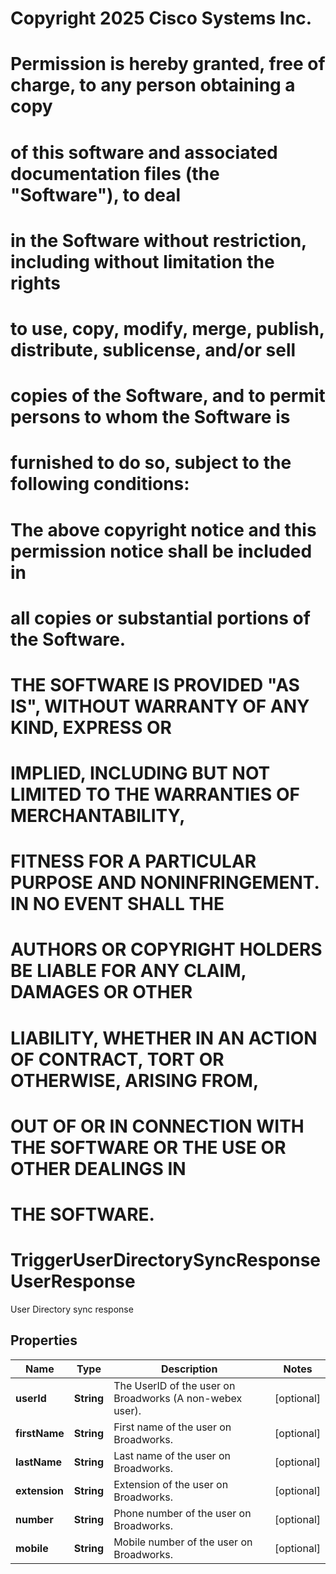 <!--  Copyright 2025 Cisco Systems Inc.

Permission is hereby granted, free of charge, to any person obtaining a copy
of this software and associated documentation files (the "Software"), to deal
in the Software without restriction, including without limitation the rights
to use, copy, modify, merge, publish, distribute, sublicense, and/or sell
copies of the Software, and to permit persons to whom the Software is
furnished to do so, subject to the following conditions:

The above copyright notice and this permission notice shall be included in
all copies or substantial portions of the Software.

THE SOFTWARE IS PROVIDED "AS IS", WITHOUT WARRANTY OF ANY KIND, EXPRESS OR
IMPLIED, INCLUDING BUT NOT LIMITED TO THE WARRANTIES OF MERCHANTABILITY,
FITNESS FOR A PARTICULAR PURPOSE AND NONINFRINGEMENT. IN NO EVENT SHALL THE
AUTHORS OR COPYRIGHT HOLDERS BE LIABLE FOR ANY CLAIM, DAMAGES OR OTHER
LIABILITY, WHETHER IN AN ACTION OF CONTRACT, TORT OR OTHERWISE, ARISING FROM,
OUT OF OR IN CONNECTION WITH THE SOFTWARE OR THE USE OR OTHER DEALINGS IN
THE SOFTWARE.-->
# Copyright 2025 Cisco Systems Inc.
#
# Permission is hereby granted, free of charge, to any person obtaining a copy
# of this software and associated documentation files (the "Software"), to deal
# in the Software without restriction, including without limitation the rights
# to use, copy, modify, merge, publish, distribute, sublicense, and/or sell
# copies of the Software, and to permit persons to whom the Software is
# furnished to do so, subject to the following conditions:
#
# The above copyright notice and this permission notice shall be included in
# all copies or substantial portions of the Software.
#
# THE SOFTWARE IS PROVIDED "AS IS", WITHOUT WARRANTY OF ANY KIND, EXPRESS OR
# IMPLIED, INCLUDING BUT NOT LIMITED TO THE WARRANTIES OF MERCHANTABILITY,
# FITNESS FOR A PARTICULAR PURPOSE AND NONINFRINGEMENT. IN NO EVENT SHALL THE
# AUTHORS OR COPYRIGHT HOLDERS BE LIABLE FOR ANY CLAIM, DAMAGES OR OTHER
# LIABILITY, WHETHER IN AN ACTION OF CONTRACT, TORT OR OTHERWISE, ARISING FROM,
# OUT OF OR IN CONNECTION WITH THE SOFTWARE OR THE USE OR OTHER DEALINGS IN
# THE SOFTWARE.



# TriggerUserDirectorySyncResponseUserResponse

User Directory sync response

## Properties

| Name | Type | Description | Notes |
|------------ | ------------- | ------------- | -------------|
|**userId** | **String** | The UserID of the user on Broadworks (A non-webex user). |  [optional] |
|**firstName** | **String** | First name of the user on Broadworks. |  [optional] |
|**lastName** | **String** | Last name of the user on Broadworks. |  [optional] |
|**extension** | **String** | Extension of the user on Broadworks. |  [optional] |
|**number** | **String** | Phone number of the user on Broadworks. |  [optional] |
|**mobile** | **String** | Mobile number of the user on Broadworks. |  [optional] |



